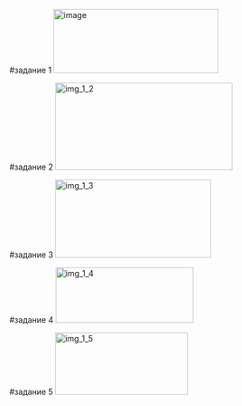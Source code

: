 #задание 1
<img width="292" height="113" alt="image" src="https://github.com/user-attachments/assets/db65e2c9-0d5b-4ba4-8207-728871abd318" />

#задание 2
<img width="314" height="154" alt="img_1_2" src="https://github.com/user-attachments/assets/cb2854fd-b2d0-4634-a909-0d7236c2327b" />

#задание 3
<img width="276" height="138" alt="img_1_3" src="https://github.com/user-attachments/assets/08248450-4136-475c-89d8-c7dacdadb0b0" />

#задание 4
<img width="244" height="98" alt="img_1_4" src="https://github.com/user-attachments/assets/36969d75-6cb1-49bf-bccf-7b9dee2dd5ae" />

#задание 5
<img width="235" height="110" alt="img_1_5" src="https://github.com/user-attachments/assets/009a2386-d543-455a-98ec-3aee84c80fba" />
